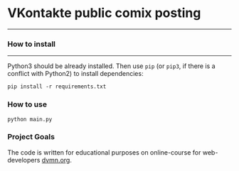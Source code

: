 # VKontakte public comix posting 

---

### How to install

---

Python3 should be already installed.
Then use `pip` (or `pip3`, if there is a conflict with Python2) to install dependencies:
```
pip install -r requirements.txt
```

### How to use

```
python main.py
```

### Project Goals

The code is written for educational purposes on online-course for web-developers [dvmn.org](https://dvmn.org/).
